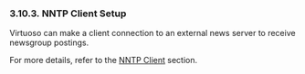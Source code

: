 <div>

<div>

<div>

<div>

### 3.10.3. NNTP Client Setup

</div>

</div>

</div>

Virtuoso can make a client connection to an external news server to
receive newsgroup postings.

For more details, refer to the
<a href="nntpnewsgroups.html#nntpclient" class="link"
title="19.4.1. NNTP Client">NNTP Client</a> section.

</div>
